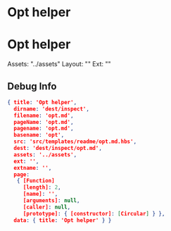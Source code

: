 # Opt helper


# Opt helper

Assets: "../assets"
Layout: ""
Ext: ""

## Debug Info

``` json
{ title: 'Opt helper',
  dirname: 'dest/inspect',
  filename: 'opt.md',
  pageName: 'opt.md',
  pagename: 'opt.md',
  basename: 'opt',
  src: 'src/templates/readme/opt.md.hbs',
  dest: 'dest/inspect/opt.md',
  assets: '../assets',
  ext: '',
  extname: '',
  page: 
   { [Function]
     [length]: 2,
     [name]: '',
     [arguments]: null,
     [caller]: null,
     [prototype]: { [constructor]: [Circular] } },
  data: { title: 'Opt helper' } }
```

